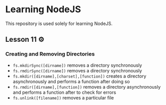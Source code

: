 # Learning NodeJS

This repository is used solely for learning NodeJS.

## Lesson 11 :gear:

### Creating and Removing Directories

- `fs.mkdirSync([dirname])` removes a directory synchronously
- `fs.rmdirSync([dirname])` removes a directory synchronously
- `fs.mkdir([dirname],[charset],[function])` creates a directory asynchronously and performs a function after doing so
- `fs.rmdir([dirname],[function])` removes a directory asynchronously and performs a function after to check for errors
- `fs.unlink([filename])` removes a particular file
